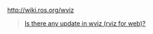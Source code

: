 http://wiki.ros.org/wviz

> [Is there any update in wviz (rviz for web)?](https://answers.ros.org/question/235985/is-there-any-update-in-wviz-rviz-for-web/)